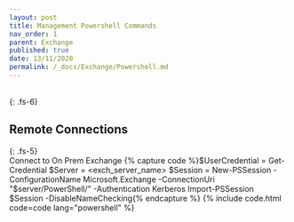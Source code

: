 ```yaml
---
layout: post
title: Management Powershell Commands
nav_order: 1
parent: Exchange
published: true
date: 13/11/2020
permalink: /_docs/Exchange/Powershell.md
---
```


<br>
{: .fs-6}

## Remote Connections
{: .fs-5}
<br>
  Connect to On Prem Exchange
  {% capture code %}$UserCredential = Get-Credential
  $Server = <exch_server_name>
$Session = New-PSSession -ConfigurationName Microsoft.Exchange -ConnectionUri "$server/PowerShell/" -Authentication Kerberos
Import-PSSession $Session -DisableNameChecking{% endcapture %}
  {% include code.html code=code lang="powershell" %}
